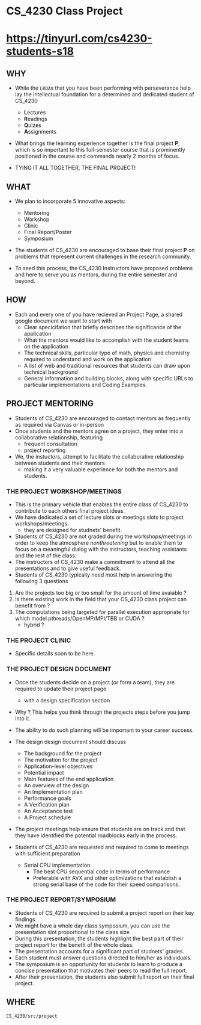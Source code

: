 # CS\_4230 Class Project

# https://tinyurl.com/cs4230-students-s18

## WHY

* While the `LRQA`s that you have been performing with perseverance
  help lay the intellectual foundation for a determined and dedicated student of CS_4230
  - **L**ectures 
  - **R**eadings
  - **Q**uizes 
  - **A**ssignments

* What brings the learning experience together is the final project **P**,
  which is so important to this full-semester course that is prominently positioned in the
  course and commands nearly 2 months of focus.

* TYING IT ALL TOGETHER, THE FINAL PROJECT!

## WHAT

* We plan to incorporate 5 innovative aspects:
  - Mentoring
  - Workshop
  - Clinic
  - Final Report/Poster
  - Symposium

* The students of CS_4230 are encouraged to base their final project **P** on problems
  that represent current challenges in the research community.

* To seed this process, the CS_4230 Instructors have proposed problems and here to serve
  you as mentors, during the entire semester and beyond.

## HOW

* Each and every one of you have recieved an Project Page, a shared google document
  we want to start with 
  - Clear specicifation that briefly describes the significance of the application
  - What the mentors would like to accomplish with the student teams on the application
  - The technical skills, particular type of math, physics and chemistry required to understand 
    and work on the application
  - A list of web and traditional resources that students can draw upon technical background
  - General information and building blocks, along with specific URLs to particular implementations
    and Coding Examples.

## PROJECT MENTORING

* Students of CS_4230 are encouraged to contact mentors as frequently as required via Canvas or in-person
* Once students and the mentors agree on a project, they enter into a collaborative relationship, featuring
  - frequent consultation
  - project reporting
* We, the instuctors, attempt to facilitate the collaborative relationship between students and their mentors
  - making it a very valuable experience for both the mentors and students.

### THE PROJECT WORKSHOP/MEETINGS

* This is the primary vehicle that enables the entire class of CS_4230 to contribute to each others final project
  ideas.
* We have dedicated a set of lecture slots or meetings slots to project workshops/meetings.
  - they are designed for studnets' benefit.
* Students of CS_4230 are not graded during the workshops/meetings in order to keep the atmosphere *nonthreatening*
  but to enable them to focus on a meaningful dialog with the instructors, teaching assistants and the rest of the class.
* The instructors of CS_4230 make a commitment to attend all the presentations and to give useful feedback.
* Students of CS_4230 typically need most help in answering the following 3 questions
    
1. Are the projects too big or too small for the amount of time avaiable ?
2. Is there existing work in the field that your CS_4230 class project can benefit from ?
3. The computations being targeted for parallel execution appropriate for which model pthreads/OpenMP/MPI/TBB or CUDA ?
   - hybrid ? 

### THE PROJECT CLINIC

* Specific details soon to be here.

### THE PROJECT DESIGN DOCUMENT

* Once the students decide on a project (or form a team), they are required to update their project page
  - with a design specification section
* Why ? This helps you think through the projects steps before you jump into it.
* The ability to do such planning will be important to your career success.
* The design design document should discuss
  - The background for the project
  - The motivation for the project
  - Application-level objectives
  - Potential impact
  - Main features of the end application
  - An overview of the design
  - An Implementation plan
  - Performance goals
  - A Verification plan
  - An Acceptance test
  - A Project schedule

* The project meetings help ensure that students are on track and that they have
  identified the potential roadblocks early in the process.

* Students of CS_4230 are requested and required to come to meetings with sufficient
  preparation
  - Serial CPU implementation.
    - The best CPU sequential code in terms of performance
    - Preferable with AVX and other optimizations that establish a strong serial base of the code for their speed comparisons.

### THE PROJECT REPORT/SYMPOSIUM

* Students of CS_4230 are required to submit a project report on their key findings
* We might have a whole day class symposium, you can use the presentation slot proportional to the class size
* During this presentation, the students highlight the best part of their project report for the benefit 
  of the whole class.
* The presentation accounts for a significant part of studnets' grades.
* Each student must answer questions directed to him/her as individuals.
* The symposium is an opportunity for students to learn to produce a concise presentation
  that motivates their peers to read the full report.
* After their presentation, the students also submit  full report on their final project.


## WHERE

`CS_4230/src/project`



